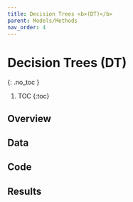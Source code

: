 ```yaml
---
title: Decision Trees <b>(DT)</b>
parent: Models/Methods
nav_order: 4
---
```


# Decision Trees (DT)
{: .no_toc }


1. TOC
{:toc}

## Overview


## Data


## Code


## Results
